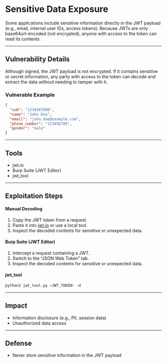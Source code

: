 # Sensitive Data Exposure

Some applications include sensitive information directly in the JWT payload (e.g., email, internal user IDs, access tokens). Because JWTs are only base64url-encoded (not encrypted), anyone with access to the token can read its contents.

---

## Vulnerability Details

Although signed, the JWT payload is not encrypted. If it contains sensitive or secret information, any party with access to the token can decode and extract the data without needing to tamper with it.

### Vulnerable Example

```json
{
  "sub": "1234567890",
  "name": "John Doe",
  "email": "john.doe@example.com",
  "phone_number": "123456789",
  "gender": "male"
}
```

---

## Tools

- jwt.io
- Burp Suite (JWT Editor)
- jwt_tool

---

## Exploitation Steps

#### Manual Decoding
1. Copy the JWT token from a request.
2. Paste it into [jwt.io](https://jwt.io) or use a local tool.
3. Inspect the decoded contents for sensitive or unexpected data.

#### Burp Suite (JWT Editor)
1. Intercept a request containing a JWT.
2. Switch to the “JSON Web Token” tab.
3. Inspect the decoded contents for sensitive or unexpected data.

#### jwt_tool
```bash
python3 jwt_tool.py <JWT_TOKEN> -d
```

---

## Impact

- Information disclosure (e.g., PII, session data)
- Unauthorized data access

---

## Defense

- Never store sensitive information in the JWT payload
